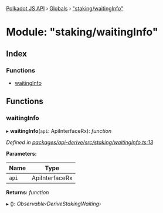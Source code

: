 [Polkadot JS API](../README.md) › [Globals](../globals.md) › ["staking/waitingInfo"](_staking_waitinginfo_.md)

# Module: "staking/waitingInfo"

## Index

### Functions

* [waitingInfo](_staking_waitinginfo_.md#waitinginfo)

## Functions

###  waitingInfo

▸ **waitingInfo**(`api`: ApiInterfaceRx): *function*

*Defined in [packages/api-derive/src/staking/waitingInfo.ts:13](https://github.com/polkadot-js/api/blob/bf472fdcf4/packages/api-derive/src/staking/waitingInfo.ts#L13)*

**Parameters:**

Name | Type |
------ | ------ |
`api` | ApiInterfaceRx |

**Returns:** *function*

▸ (): *Observable‹DeriveStakingWaiting›*
